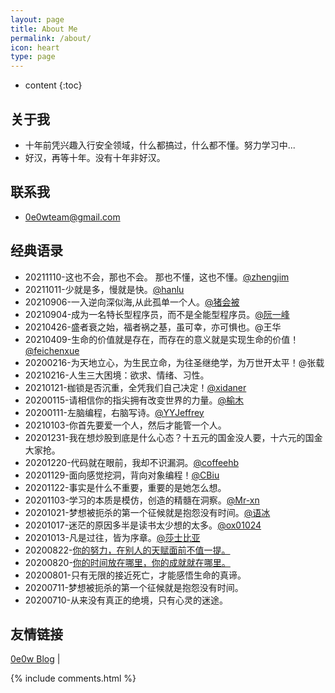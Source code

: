 ```yaml
---
layout: page
title: About Me
permalink: /about/
icon: heart
type: page
---
```


* content
{:toc}
## 关于我

* 十年前凭兴趣入行安全领域，什么都搞过，什么都不懂。努力学习中...
* 好汉，再等十年。没有十年非好汉。

## 联系我

* 0e0wteam@gmail.com

## 经典语录

- 20211110-这也不会，那也不会。 那也不懂，这也不懂。[@zhengjim](https://github.com/zhengjim)
- 20211011-少就是多，慢就是快。[@hanlu](https://github.com/zhuifengshaonianhanlu)
- 20210906-一入逆向深似海,从此孤单一个人。[@猪会被](https://github.com/zhuhuibeishadiao)
- 20210904-成为一名特长型程序员，而不是全能型程序员。[@阮一峰](http://www.ruanyifeng.com/blog/2021/09/weekly-issue-174.html)
- 20210426-盛者衰之始，福者祸之基，虽可幸，亦可惧也。@王华
- 20210409-生命的价值就是存在，而存在的意义就是实现生命的价值！[@feichenxue](https://github.com/feichenxue)
- 20200216-为天地立心，为生民立命，为往圣继绝学，为万世开太平！@张载
- 20210216-人生三大困境：欲求、情绪、习性。
- 20210121-枷锁是否沉重，全凭我们自己决定！[@xidaner](https://github.com/xidaner)
- 20200115-请相信你的指尖拥有改变世界的力量。[@榆木](https://github.com/yumusb)
- 20200111-左脑编程，右脑写诗。[@YYJeffrey](https://github.com/YYJeffrey)
- 20210103-你首先要爱一个人，然后才能管一个人。
- 20201231-我在想炒股到底是什么心态？十五元的国金没人要，十六元的国金大家抢。
- 20201220-代码就在眼前，我却不识漏洞。[@coffeehb](https://github.com/coffeehb)
- 20201129-面向感觉挖洞，背向对象编程！[@CBiu](https://github.com/CBiu)
- 20201122-事实是什么不重要，重要的是她怎么想。
- 20201103-学习的本质是模仿，创造的精髓在洞察。[@Mr-xn](https://github.com/Mr-xn)
- 20201021-梦想被扼杀的第一个征候就是抱怨没有时间。[@语冰](https://github.com/No-Github)
- 20201017-迷茫的原因多半是读书太少想的太多。[@ox01024](https://github.com/ox01024)
- 20201013-凡是过往，皆为序章。[@莎士比亚](https://zh.wikipedia.org/zh/%E5%A8%81%E5%BB%89%C2%B7%E8%8E%8E%E5%A3%AB%E6%AF%94%E4%BA%9A)
- 20200822-[你的努力，在别人的天赋面前不值一提。](https://mp.weixin.qq.com/s/6-CxiALa2fvi-VCIXrBlAw)
- 20200820-[你的时间放在哪里，你的成就就在哪里。](https://mp.weixin.qq.com/s/ofuD9Iw7crDzWLM1Kglztw)
- 20200801-只有无限的接近死亡，才能感悟生命的真谛。
- 20200711-梦想被扼杀的第一个征候就是抱怨没有时间。
- 20200710-从来没有真正的绝境，只有心灵的迷途。

## 友情链接

[0e0w Blog](http://www.0e0w.com) \| 



{% include comments.html %}
